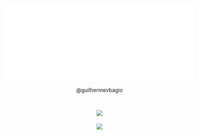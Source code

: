 <p align="center">
    <img src="example.svg" alt="header">
</p>
<p align="center"> @guilhermevbagio </p>

<br/>
<p align="center">
  <img src="https://github-readme-stats.vercel.app/api/top-langs/?username=guilhermevbagio&theme=shadow_red&count_private=true&langs_count=8"><br/><br/>
  <img src="https://github-profile-trophy.vercel.app/?username=guilhermevbagio&theme=radical&margin-w=9&hide_border=true&count_private=true"><br/>
</p>

##
